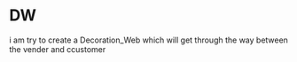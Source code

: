# DW
i am try to  create a Decoration_Web which will get through the way between the vender and ccustomer
